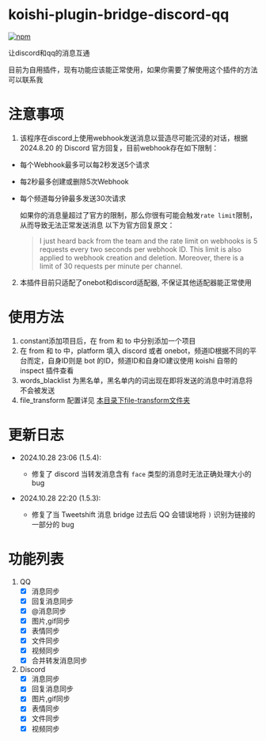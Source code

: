 # koishi-plugin-bridge-discord-qq
[![npm](https://img.shields.io/npm/v/koishi-plugin-bridge-qq-discord?style=flat-square)](https://www.npmjs.com/package/koishi-plugin-bridge-qq-discord)

让discord和qq的消息互通

目前为自用插件，现有功能应该能正常使用，如果你需要了解使用这个插件的方法可以联系我

# 注意事项
1. 该程序在discord上使用webhook发送消息以营造尽可能沉浸的对话，根据 2024.8.20 的 Discord 官方回复，目前webhook存在如下限制：

 - 每个Webhook最多可以每2秒发送5个请求
 - 每2秒最多创建或删除5次Webhook
 - 每个频道每分钟最多发送30次请求

    如果你的消息量超过了官方的限制，那么你很有可能会触发`rate limit`限制，从而导致无法正常发送消息
    以下为官方回复原文：

    > I just heard back from the team and the rate limit on webhooks is 5 requests every two seconds per webhook ID. This limit is also applied to webhook creation and deletion. Moreover, there is a limit of 30 requests per minute per channel.

2. 本插件目前只适配了onebot和discord适配器, 不保证其他适配器能正常使用

# 使用方法
1. constant添加项目后，在 from 和 to 中分别添加一个项目
2. 在 from 和 to 中，platform 填入 discord 或者 onebot，频道ID根据不同的平台而定，自身ID则是 bot 的ID，频道ID和自身ID建议使用 koishi 自带的 inspect 插件查看
3. words_blacklist 为黑名单，黑名单内的词出现在即将发送的消息中时消息将不会被发送
4. file_transform 配置详见 [本目录下file-transform文件夹](https://github.com/Cola-Ace/koishi-plugin-bridge-discord-qq/tree/main/file-transform)

# 更新日志
- 2024.10.28 23:06 (1.5.4):
  - 修复了 discord 当转发消息含有 `face` 类型的消息时无法正确处理大小的 bug

- 2024.10.28 22:20 (1.5.3):
  - 修复了当 Tweetshift 消息 bridge 过去后 QQ 会错误地将 `)` 识别为链接的一部分的 bug

# 功能列表
1. QQ
    - [x] 消息同步
    - [x] 回复消息同步
    - [x] @消息同步
    - [x] 图片,gif同步
    - [x] 表情同步
    - [x] 文件同步
    - [x] 视频同步
    - [x] 合并转发消息同步
2. Discord
    - [x] 消息同步
    - [x] 回复消息同步
    - [x] 图片,gif同步
    - [x] 表情同步
    - [x] 文件同步
    - [x] 视频同步
